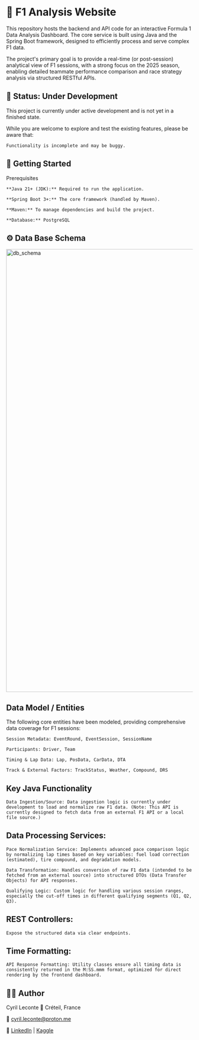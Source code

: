 # 🏁 F1 Analysis Website

This repository hosts the backend and API code for an interactive Formula 1 Data Analysis Dashboard. The core service is built using Java and the Spring Boot framework, designed to efficiently process and serve complex F1 data.

The project's primary goal is to provide a real-time (or post-session) analytical view of F1 sessions, with a strong focus on the 2025 season, enabling detailed teammate performance comparison and race strategy analysis via structured RESTful APIs.

## 🚧 Status: Under Development

This project is currently under active development and is not yet in a finished state.

While you are welcome to explore and test the existing features, please be aware that:

    Functionality is incomplete and may be buggy.

## 🚀 Getting Started

Prerequisites
    
    **Java 21+ (JDK):** Required to run the application.
    
    **Spring Boot 3+:** The core framework (handled by Maven).
    
    **Maven:** To manage dependencies and build the project.
    
    **Database:** PostgreSQL

## ⚙️ Data Base Schema
    
<img width="2131" height="1196" alt="db_schema" src="https://github.com/user-attachments/assets/63689770-4bf5-4ffb-a4cd-331737ed2bb8" />
    
## Data Model / Entities

The following core entities have been modeled, providing comprehensive data coverage for F1 sessions:

    Session Metadata: EventRound, EventSession, SessionName
    
    Participants: Driver, Team
    
    Timing & Lap Data: Lap, PosData, CarData, DTA
    
    Track & External Factors: TrackStatus, Weather, Compound, DRS

## Key Java Functionality
    
    Data Ingestion/Source: Data ingestion logic is currently under development to load and normalize raw F1 data. (Note: This API is currently designed to fetch data from an external F1 API or a local file source.)

## Data Processing Services:

    Pace Normalization Service: Implements advanced pace comparison logic by normalizing lap times based on key variables: fuel load correction (estimated), tire compound, and degradation models.
    
    Data Transformation: Handles conversion of raw F1 data (intended to be fetched from an external source) into structured DTOs (Data Transfer Objects) for API responses.
    
    Qualifying Logic: Custom logic for handling various session ranges, especially the cut-off times in different qualifying segments (Q1, Q2, Q3).

## REST Controllers:

    Expose the structured data via clear endpoints.

## Time Formatting:
    
    API Response Formatting: Utility classes ensure all timing data is consistently returned in the M:SS.mmm format, optimized for direct rendering by the frontend dashboard.

## 👨‍💻 Author

Cyril Leconte 📍 Créteil, France

📧 cyril.leconte@proton.me

🔗 [LinkedIn](https://www.linkedin.com/in/cyril-leconte/) | [Kaggle](https://www.kaggle.com/cyrilleconte)
